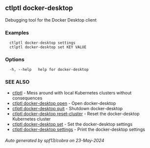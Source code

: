 ## ctlptl docker-desktop

Debugging tool for the Docker Desktop client

### Examples

```
  ctlptl docker-desktop settings
  ctlptl docker-desktop set KEY VALUE
```

### Options

```
  -h, --help   help for docker-desktop
```

### SEE ALSO

* [ctlptl](ctlptl.md)	 - Mess around with local Kubernetes clusters without consequences
* [ctlptl docker-desktop open](ctlptl_docker-desktop_open.md)	 - Open docker-desktop
* [ctlptl docker-desktop quit](ctlptl_docker-desktop_quit.md)	 - Shutdown docker-desktop
* [ctlptl docker-desktop reset-cluster](ctlptl_docker-desktop_reset-cluster.md)	 - Reset the docker-desktop Kubernetes cluster
* [ctlptl docker-desktop set](ctlptl_docker-desktop_set.md)	 - Set the docker-desktop settings
* [ctlptl docker-desktop settings](ctlptl_docker-desktop_settings.md)	 - Print the docker-desktop settings

###### Auto generated by spf13/cobra on 23-May-2024
